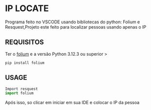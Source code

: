 # IP LOCATE
Programa feito no VSCODE usando bibliotecas do python: Folium e Resquest,Projeto este feito para localizar pessoas usando apenas o IP

## REQUISITOS
Ter o [folium](https://python-visualization.github.io/folium/latest/user_guide.html) e a versâo Python 3.12.3 ou superior >
```
pip install folium
```
## USAGE
```python
Import resquest
import folium
```
Após isso, so clicar em iniciar em sua IDE e colocar o IP da pessoa
